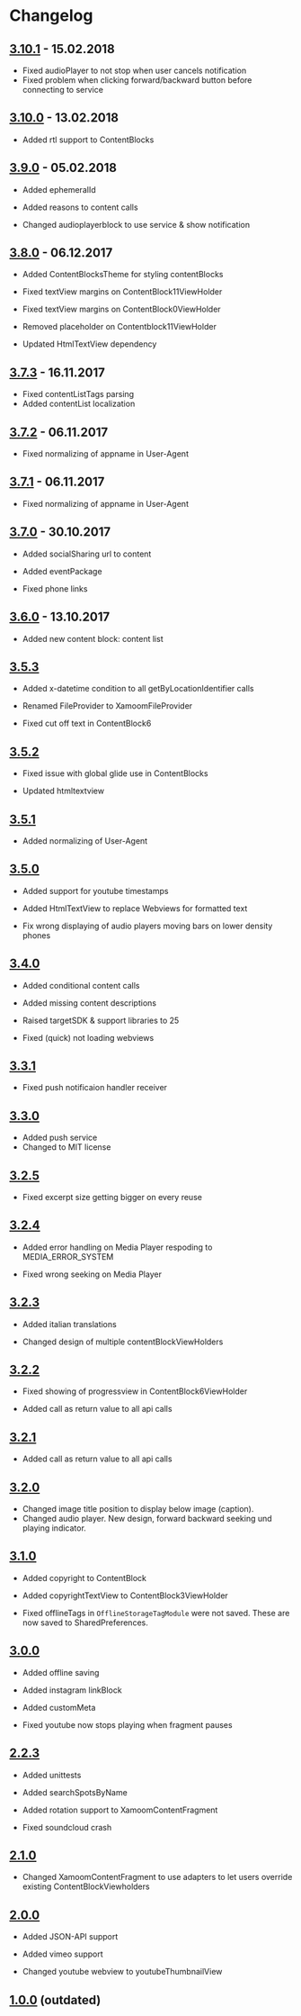 # Changelog

## [3.10.1](https://github.com/xamoom/xamoom-ios-sdk/compare/3.10.0...3.10.1) - 15.02.2018

- Fixed audioPlayer to not stop when user cancels notification
- Fixed problem when clicking forward/backward button before connecting to service

## [3.10.0](https://github.com/xamoom/xamoom-ios-sdk/compare/3.9.0...3.10.0) - 13.02.2018

- Added rtl support to ContentBlocks

## [3.9.0](https://github.com/xamoom/xamoom-ios-sdk/compare/3.8.0...3.9.0) - 05.02.2018

- Added ephemeralId
- Added reasons to content calls

- Changed audioplayerblock to use service & show notification

## [3.8.0](https://github.com/xamoom/xamoom-ios-sdk/compare/3.7.3...3.8.0) - 06.12.2017

- Added ContentBlocksTheme for styling contentBlocks

- Fixed textView margins on ContentBlock11ViewHolder
- Fixed textView margins on ContentBlock0ViewHolder

- Removed placeholder on Contentblock11ViewHolder

- Updated HtmlTextView dependency

## [3.7.3](https://github.com/xamoom/xamoom-ios-sdk/compare/3.7.2...3.7.3) - 16.11.2017

- Fixed contentListTags parsing
- Added contentList localization

## [3.7.2](https://github.com/xamoom/xamoom-android-sdk/compare/3.7.1...3.7.2) - 06.11.2017

- Fixed normalizing of appname in User-Agent

## [3.7.1](https://github.com/xamoom/xamoom-android-sdk/compare/3.7.0...3.7.1) - 06.11.2017

- Fixed normalizing of appname in User-Agent

## [3.7.0](https://github.com/xamoom/xamoom-android-sdk/compare/3.6.0...3.7.0) - 30.10.2017

- Added socialSharing url to content
- Added eventPackage

- Fixed phone links

## [3.6.0](https://github.com/xamoom/xamoom-android-sdk/compare/3.5.3...3.6.0) - 13.10.2017

- Added new content block: content list

## [3.5.3](https://github.com/xamoom/xamoom-android-sdk/compare/v3.5.2..v3.5.3)

* Added x-datetime condition to all getByLocationIdentifier calls

* Renamed FileProvider to XamoomFileProvider

* Fixed cut off text in ContentBlock6

## [3.5.2](https://github.com/xamoom/xamoom-android-sdk/compare/v3.5.1..v3.5.2)

* Fixed issue with global glide use in ContentBlocks

* Updated htmltextview

## [3.5.1](https://github.com/xamoom/xamoom-android-sdk/compare/v3.5.0...v3.5.1)

* Added normalizing of User-Agent

## [3.5.0](https://github.com/xamoom/xamoom-android-sdk/compare/v3.4.0...v3.5.0)

- Added support for youtube timestamps
- Added HtmlTextView to replace Webviews for formatted text

- Fix wrong displaying of audio players moving bars on lower density phones

## [3.4.0](https://github.com/xamoom/xamoom-android-sdk/compare/v3.3.1...v3.4.0)

- Added conditional content calls
- Added missing content descriptions

- Raised targetSDK & support libraries to 25

- Fixed (quick) not loading webviews

## [3.3.1](https://github.com/xamoom/xamoom-android-sdk/compare/v3.3.0...v3.3.1)

- Fixed push notificaion handler receiver

## [3.3.0](https://github.com/xamoom/xamoom-android-sdk/compare/v3.2.5...v3.3.0)

- Added push service
- Changed to MIT license

## [3.2.5](https://github.com/xamoom/xamoom-android-sdk/compare/v3.2.4...v3.2.5)

- Fixed excerpt size getting bigger on every reuse

## [3.2.4](https://github.com/xamoom/xamoom-android-sdk/compare/v3.2.3...v3.2.4)

- Added error handling on Media Player respoding to MEDIA_ERROR_SYSTEM

- Fixed wrong seeking on Media Player


## [3.2.3](https://github.com/xamoom/xamoom-android-sdk/compare/v3.2.2...v3.2.3)

- Added italian translations

- Changed design of multiple contentBlockViewHolders

## [3.2.2](https://github.com/xamoom/xamoom-android-sdk/compare/v3.2.1...v3.2.2)

- Fixed showing of progressview in ContentBlock6ViewHolder

- Added call as return value to all api calls

## [3.2.1](https://github.com/xamoom/xamoom-android-sdk/compare/v3.2.0...v3.2.1)

- Added call as return value to all api calls

## [3.2.0](https://github.com/xamoom/xamoom-android-sdk/compare/v3.1.0...v3.2.0)

- Changed image title position to display below image (caption).
- Changed audio player. New design, forward backward seeking und playing indicator.

## [3.1.0](https://github.com/xamoom/xamoom-android-sdk/compare/v3.0.0...v3.1.0)

- Added copyright to ContentBlock
- Added copyrightTextView to ContentBlock3ViewHolder

- Fixed offlineTags in `OfflineStorageTagModule` were not saved. These are now saved to SharedPreferences.

## [3.0.0](https://github.com/xamoom/xamoom-android-sdk/compare/v2.2.3...v3.0.0)

- Added offline saving
- Added instagram linkBlock
- Added customMeta

- Fixed youtube now stops playing when fragment pauses

## [2.2.3](https://github.com/xamoom/xamoom-android-sdk/compare/v2.0.0...v2.2.3)

- Added unittests
- Added searchSpotsByName
- Added rotation support to XamoomContentFragment

- Fixed soundcloud crash

## [2.1.0](https://github.com/xamoom/xamoom-android-sdk/compare/v2.0.0...v2.1.0)

- Changed XamoomContentFragment to use adapters to let users override existing ContentBlockViewholders

## [2.0.0](https://github.com/xamoom/xamoom-android-sdk/compare/v1.0.0...2.0.0)

- Added JSON-API support
- Added vimeo support

- Changed youtube webview to youtubeThumbnailView

## [1.0.0](https://github.com/xamoom/xamoom-android-sdk/releases/tag/v1.0.0) (outdated)
